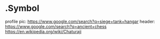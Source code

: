 # .Symbol
profile pic: https://www.google.com/search?q=siege+tank+hangar header: https://www.google.com/search?q=ancient+chess https://en.wikipedia.org/wiki/Chaturaji
